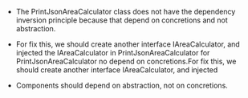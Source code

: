 * The PrintJsonAreaCalculator class does not have the dependency inversion principle
because that depend on concretions and not abstraction.

* For fix this, we should create another interface IAreaCalculator, and injected 
the IAreaCalculator in PrintJsonAreaCalculator for PrintJsonAreaCalculator no depend on concretions.For fix this, we should create another interface IAreaCalculator, and injected 

* Components should depend on abstraction, not on concretions.
